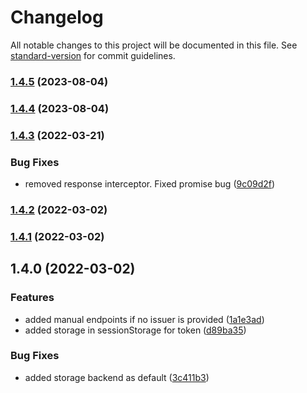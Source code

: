 # Changelog

All notable changes to this project will be documented in this file. See [standard-version](https://github.com/conventional-changelog/standard-version) for commit guidelines.

### [1.4.5](https://github.com/openid/AppAuth-JS/compare/v1.4.4...v1.4.5) (2023-08-04)

### [1.4.4](https://github.com/openid/AppAuth-JS/compare/v1.4.3...v1.4.4) (2023-08-04)

### [1.4.3](https://github.com/openid/AppAuth-JS/compare/v1.4.2...v1.4.3) (2022-03-21)


### Bug Fixes

* removed response interceptor. Fixed promise bug ([9c09d2f](https://github.com/openid/AppAuth-JS/commit/9c09d2fe3866e878b71223c6208754f7090a4453))

### [1.4.2](https://github.com/openid/AppAuth-JS/compare/v1.4.1...v1.4.2) (2022-03-02)

### [1.4.1](https://github.com/openid/AppAuth-JS/compare/v1.4.0...v1.4.1) (2022-03-02)

## 1.4.0 (2022-03-02)


### Features

* added manual endpoints if no issuer is provided ([1a1e3ad](https://github.com/openid/AppAuth-JS/commit/1a1e3ad193d640ccbed53f6a096bdcef2c38fd7d))
* added storage in sessionStorage for token ([d89ba35](https://github.com/openid/AppAuth-JS/commit/d89ba35e0bb873887c01839f2d008a27ef828dea))


### Bug Fixes

* added storage backend as default ([3c411b3](https://github.com/openid/AppAuth-JS/commit/3c411b342676eb545acafb8beabc677d949e981d))
